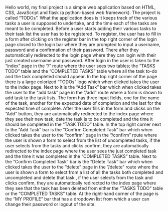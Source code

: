 Hello world, my final project is a simple web application based on HTML, CSS, JavaScript and flask (a python-based web framework). The project is called “TODOs”. What the application does is it keeps track of the various tasks a user is supposed to undertake, and the time each of the tasks are meant to be completed. Before a user starts adding their various tasks to their task list the user has to be registered. To register, the user has to fill in a form after clicking on the register bar in the top right corner of the login page closed to the login bar where they are prompted to input a username, password and a confirmation of their password. There after they automatically redirected to the login page where they can login with their just created username and password. After login in the user is taken to the “index” page in the “/” route where the user sees two tables; the “TASKS TODO” table and the “COMPLETED TASKS” table where all the task to-do and the task completed should appear. In the top right corner of the page there is a large colorized “TODOs” logo which when clicked takes the user to the index page. Next to it is the “Add Task” bar which when clicked takes the user to the “add task” page in the “/add” route where a form is shown to add task to the task lists. The form has three input fields, one for the name of the task, another for the expected date of completion and the last for the expected time of complete. After the user fills in the form and clicks on the “Add” button, they are automatically redirected to the index page where they see their new task, date the task is to be completed and the time it should be completed in the “TASK TODO” table. In the top right corner next to the “Add Task” bar is the “Confirm Completed Task” bar which when clicked takes the user to the “confirm” page in the “/confirm” route where the user is shown a form to select from the list of uncompleted tasks, if the user selects from the tasks and clicks confirm, they are automatically redirected to the index page where the user sees the just completed task and the time it was completed in the “COMPLETED TASKS” table. Next to the “Confirm Completed Task” bar is the “Delete Task” bar which when clicked takes the user to the “delete” page in the ”/delete” route where the user is shown a form to select from a list of all the tasks both completed and uncompleted and delete that task , if the user selects from the task and clicks confirm, they are automatically redirected to the index page where they see that the task has been deleted from either the “TASKS TODO” table or the “COMPLETED TASKS” table. At the right-hand corner of the page is the “MY PROFILE” bar that has a dropdown list from which a user can change their password or logout of the site.